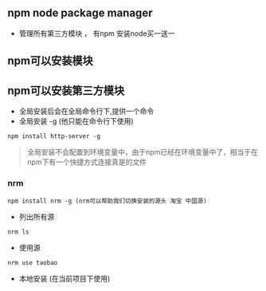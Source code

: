 ## npm node package manager
- 管理所有第三方模块 ， 有npm 安装node买一送一
## npm可以安装模块
## npm可以安装第三方模块
- 全局安装后会在全局命令行下,提供一个命令
- 全局安装 -g (他只能在命令行下使用)
```
npm install http-server -g
```

> 全局安装不会配置到环境变量中，由于npm已经在环境变量中了，相当于在npm下有一个快捷方式连接真是的文件



### nrm
```
npm install nrm -g (nrm可以帮助我们切换安装的源头 淘宝 中国源)
```
- 列出所有源
```
nrm ls
```
- 使用源
```
nrm use taobao
```
- 本地安装 (在当前项目下使用)